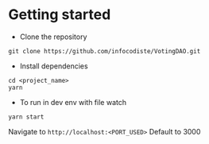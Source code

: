 
# Getting started

- Clone the repository

```
git clone https://github.com/infocodiste/VotingDAO.git
```

- Install dependencies

```
cd <project_name>
yarn
```

- To run in dev env with file watch

```
yarn start
```

Navigate to `http://localhost:<PORT_USED>` Default to 3000
